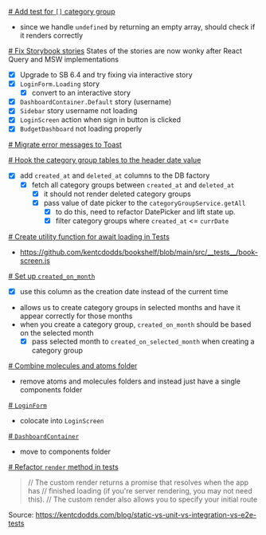 [# Add test for `[]` category group](#DONE:-60)
- since we handle `undefined` by returning an empty array, should check if it
renders correctly
<!--
TODO:2021-12-09T15:41:37.733Z
DOING:2021-12-10T01:45:46.682Z
DONE:2021-12-10T09:04:54.766Z
completed:2021-12-10T09:04:54.766Z
-->

[# Fix Storybook stories](#DONE:-30)
States of the stories are now wonky after React Query and MSW implementations
<!-- Fix once updates to storybook-msw-addon library have been pushed
TODO:2021-11-28T03:06:43.219Z
DOING:2021-12-02T15:04:30.495Z
TODO:2021-12-03T11:40:43.886Z
DOING:2021-12-04T14:06:20.521Z
DONE:2021-12-05T04:42:09.178Z
completed:2021-12-05T04:42:09.178Z
-->
- [x] Upgrade to SB 6.4 and try fixing via interactive story
- [x] `LoginForm.Loading` story
  - [x] convert to an interactive story
- [x] `DashboardContainer.Default` story (username)
- [x] `Sidebar` story username not loading
- [x] `LoginScreen` action when sign in button is clicked
- [x] `BudgetDashboard` not loading properly

[# Migrate error messages to Toast](#TODO:30)
<!--
TODO:2021-11-28T05:55:52.591Z
-->

[# Hook the category group tables to the header date value](#DONE:-10)
- [x] add `created_at` and `deleted_at` columns to the DB factory
  - [x] fetch all category groups between `created_at` and `deleted_at`
    - [x] it should not render deleted category groups
    - [x] pass value of date picker to the `categoryGroupService.getAll`
      - [x] to do this, need to refactor DatePicker and lift state up.
      - [x] filter category groups where `created_at` <= `currDate`
<!--
DOING:2021-12-02T13:58:12.393Z
DONE:2021-12-02T13:59:39.856Z
completed:2021-12-02T13:59:39.856Z
-->

[# Create utility function for await loading in Tests](#TODO)
- https://github.com/kentcdodds/bookshelf/blob/main/src/__tests__/book-screen.js
<!--
created:2021-12-02T15:02:00.034Z
TODO:2021-12-02T15:02:06.316Z
-->

[# Set up `created_on_month`](#DONE:-20)
- [x] use this column as the creation date instead of the current time
- allows us to create category groups in selected months and have it
appear correctly for those months
- when you create a category group, `created_on_month` should be based on the selected month
  - [x] pass selected month to `created_on_selected_month` when creating a category group
<!--
TODO:2021-12-03T11:01:18.277Z
DOING:2021-12-03T11:40:36.773Z
DONE:2021-12-04T13:52:49.341Z
completed:2021-12-04T13:52:49.341Z
-->

[# Combine molecules and atoms folder](#DONE:-50)
- remove atoms and molecules folders and instead just have a single components folder
<!--
TODO:2021-12-05T04:45:49.569Z
is-epic:refactor-molecules-atoms
DOING:2021-12-05T04:46:18.978Z
DONE:2021-12-05T07:39:51.245Z
completed:2021-12-05T07:39:51.245Z
-->

[# `LoginForm`](#DONE:-40)
- colocate into `LoginScreen`
<!--
TODO:2021-12-05T04:43:14.298Z
epic:refactor-molecules-atoms
DOING:2021-12-05T04:46:38.643Z
DONE:2021-12-05T07:39:13.500Z
completed:2021-12-05T07:39:13.500Z
-->

[# `DashboardContainer`](#TODO)
- move to components folder

[# Refactor `render` method in tests](#TODO:-10)
<card>
> // The custom render returns a promise that resolves when the app has
> //   finished loading (if you're server rendering, you may not need this).
> // The custom render also allows you to specify your initial route

Source: https://kentcdodds.com/blog/static-vs-unit-vs-integration-vs-e2e-tests

<!--
created:2021-12-07T01:14:38.524Z
TODO:2021-12-07T01:15:21.768Z
-->
</card>